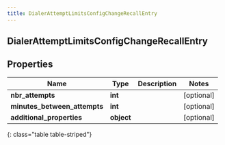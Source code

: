 ```yaml
---
title: DialerAttemptLimitsConfigChangeRecallEntry
---
```

## DialerAttemptLimitsConfigChangeRecallEntry

## Properties

|Name | Type | Description | Notes|
|------------ | ------------- | ------------- | -------------|
| **nbr_attempts** | **int** |  | [optional] |
| **minutes_between_attempts** | **int** |  | [optional] |
| **additional_properties** | **object** |  | [optional] |
{: class="table table-striped"}


